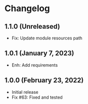 Changelog
=========

1.1.0 (Unreleased)
-------------------------
- Fix: Update module resources path

1.0.1 (January 7, 2023)
-------------------------
- Enh: Add requirements

1.0.0 (February 23, 2022)
-------------------------
- Initial release
- Fix #63: Fixed and tested
